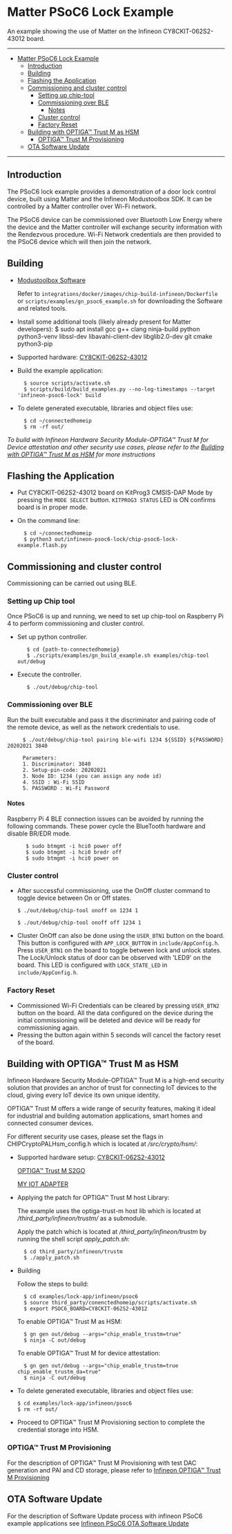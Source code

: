 # Matter PSoC6 Lock Example

An example showing the use of Matter on the Infineon CY8CKIT-062S2-43012 board.

<hr>

-   [Matter PSoC6 Lock Example](#matter-psoc6-lock-example)
    -   [Introduction](#introduction)
    -   [Building](#building)
    -   [Flashing the Application](#flashing-the-application)
    -   [Commissioning and cluster control](#commissioning-and-cluster-control)
        -   [Setting up chip-tool](#setting-up-chip-tool)
        -   [Commissioning over BLE](#commissioning-over-ble)
            -   [Notes](#notes)
        -   [Cluster control](#cluster-control)
        -   [Factory Reset](#factory-reset)
    -   [Building with OPTIGA™ Trust M as HSM](#build-trustm-hsm)
        -   [OPTIGA™ Trust M Provisioning](#provisioning-trustm)
    -   [OTA Software Update](#ota-software-update)

<hr>

## Introduction

The PSoC6 lock example provides a demonstration of a door lock control device,
built using Matter and the Infineon Modustoolbox SDK. It can be controlled by a
Matter controller over Wi-Fi network.

The PSoC6 device can be commissioned over Bluetooth Low Energy where the device
and the Matter controller will exchange security information with the Rendezvous
procedure. Wi-Fi Network credentials are then provided to the PSoC6 device which
will then join the network.

## Building

-   [Modustoolbox Software](https://www.cypress.com/products/modustoolbox)

    Refer to `integrations/docker/images/chip-build-infineon/Dockerfile` or
    `scripts/examples/gn_psoc6_example.sh` for downloading the Software and
    related tools.

-   Install some additional tools (likely already present for Matter
    developers): \$ sudo apt install gcc g++ clang ninja-build python
    python3-venv libssl-dev libavahi-client-dev libglib2.0-dev git cmake
    python3-pip

-   Supported hardware:
    [CY8CKIT-062S2-43012](https://www.cypress.com/CY8CKIT-062S2-43012)

*   Build the example application:

          $ source scripts/activate.sh
          $ scripts/build/build_examples.py --no-log-timestamps --target 'infineon-psoc6-lock' build

-   To delete generated executable, libraries and object files use:

          $ cd ~/connectedhomeip
          $ rm -rf out/

*To build with Infineon Hardware Security Module-OPTIGA™ Trust M for Device attestation and other security use cases, please refer to the [Building with OPTIGA™ Trust M as HSM](#build-trustm-hsm) for more instructions*

## Flashing the Application

-   Put CY8CKIT-062S2-43012 board on KitProg3 CMSIS-DAP Mode by pressing the
    `MODE SELECT` button. `KITPROG3 STATUS` LED is ON confirms board is in
    proper mode.

-   On the command line:

          $ cd ~/connectedhomeip
          $ python3 out/infineon-psoc6-lock/chip-psoc6-lock-example.flash.py

## Commissioning and cluster control

Commissioning can be carried out using BLE.

### Setting up Chip tool

Once PSoC6 is up and running, we need to set up chip-tool on Raspberry Pi 4 to
perform commissioning and cluster control.

-   Set up python controller.

           $ cd {path-to-connectedhomeip}
           $ ./scripts/examples/gn_build_example.sh examples/chip-tool out/debug

-   Execute the controller.

           $ ./out/debug/chip-tool

### Commissioning over BLE

Run the built executable and pass it the discriminator and pairing code of the
remote device, as well as the network credentials to use.

         $ ./out/debug/chip-tool pairing ble-wifi 1234 ${SSID} ${PASSWORD} 20202021 3840
    
         Parameters:
         1. Discriminator: 3840
         2. Setup-pin-code: 20202021
         3. Node ID: 1234 (you can assign any node id)
         4. SSID : Wi-Fi SSID
         5. PASSWORD : Wi-Fi Password

#### Notes

Raspberry Pi 4 BLE connection issues can be avoided by running the following
commands. These power cycle the BlueTooth hardware and disable BR/EDR mode.

          $ sudo btmgmt -i hci0 power off
          $ sudo btmgmt -i hci0 bredr off
          $ sudo btmgmt -i hci0 power on

### Cluster control

-   After successful commissioning, use the OnOff cluster command to toggle
    device between On or Off states.

    `$ ./out/debug/chip-tool onoff on 1234 1`

    `$ ./out/debug/chip-tool onoff off 1234 1`

-   Cluster OnOff can also be done using the `USER_BTN1` button on the board.
    This button is configured with `APP_LOCK_BUTTON` in `include/AppConfig.h`.
    Press `USER_BTN1` on the board to toggle between lock and unlock states. The
    Lock/Unlock status of door can be observed with 'LED9' on the board. This
    LED is configured with `LOCK_STATE_LED` in `include/AppConfig.h`.

### Factory Reset

-   Commissioned Wi-Fi Credentials can be cleared by pressing `USER_BTN2` button
    on the board. All the data configured on the device during the initial
    commissioning will be deleted and device will be ready for commissioning
    again.
-   Pressing the button again within 5 seconds will cancel the factory reset of
    the board.

## <a name="build-trustm-hsm"></a>

## Building with OPTIGA™ Trust M as HSM

Infineon Hardware Security Module-OPTIGA™ Trust M is a high-end security solution that provides an anchor of trust for connecting IoT devices to the cloud, giving every IoT device its own unique identity. 

OPTIGA™ Trust M offers a wide range of security features, making it ideal for industrial and building automation applications, smart homes and connected consumer devices.

For different security use cases, please set the flags in CHIPCryptoPALHsm_config.h which is located at */src/crypto/hsm/*:  

- Supported hardware setup:
  [CY8CKIT-062S2-43012](https://www.cypress.com/CY8CKIT-062S2-43012)

  [OPTIGA™ Trust M S2GO](https://www.infineon.com/cms/en/product/evaluation-boards/s2go-security-optiga-m/)

  [MY IOT ADAPTER](https://www.infineon.com/cms/en/product/evaluation-boards/my-iot-adapter/)

* Applying the patch for OPTIGA™ Trust M host Library:

  The example uses the optiga-trust-m host lib which is located at */third_party/infineon/trustm/* as a submodule.

  Apply the patch which is located at */third_party/infineon/trustm* by running the shell script
  *apply_patch.sh*:

        $ cd third_party/infineon/trustm
        $ ./apply_patch.sh

- Building

  Follow the steps to build: 

  ```
    $ cd examples/lock-app/infineon/psoc6
    $ source third_party/conenctedhomeip/scripts/activate.sh
    $ export PSOC6_BOARD=CY8CKIT-062S2-43012
  ```

  To enable OPTIGA™ Trust M as HSM:

  ```
    $ gn gen out/debug --args="chip_enable_trustm=true"
    $ ninja -C out/debug
  ```

  To enable OPTIGA™ Trust M for device attestation:

  ```
    $ gn gen out/debug --args="chip_enable_trustm=true chip_enable_trustm_da=true"
    $ ninja -C out/debug
  ```

- To delete generated executable, libraries and object files use:

      $ cd examples/lock-app/infineon/psoc6
      $ rm -rf out/

- Proceed to OPTIGA™ Trust M Provisioning section to complete the credential storage into HSM.

### <a name="provisioning-trustm"></a>

### OPTIGA™ Trust M Provisioning

For the description of OPTIGA™ Trust M Provisioning with test DAC generation and PAI and CD storage, please refer to 
[Infineon OPTIGA™ Trust M Provisioning](../../../../docs/guides/infineon_trustm_provisioning.md) 

## OTA Software Update

For the description of Software Update process with infineon PSoC6 example
applications see
[Infineon PSoC6 OTA Software Update](../../../../docs/guides/infineon_psoc6_software_update.md)

